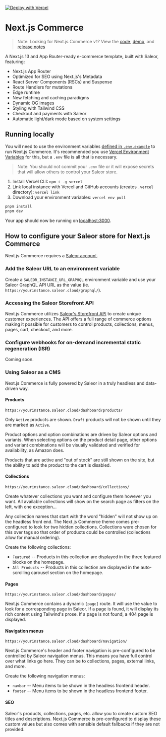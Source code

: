 [![Deploy with Vercel](https://vercel.com/button)](https://vercel.com/new/clone?repository-url=https%3A%2F%2Fgithub.com%2Fvercel%2Fcommerce&project-name=saleor-nextjs-commerce&repo-name=saleor-nextjs-commerce&demo-title=Saleor%20Next.js%20Commerce&demo-url=https%3A%2F%2Fnextjs-commerce-git-v2-saleorcommerce.vercel.app&demo-image=https%3A%2F%2Fbigcommerce-demo-asset-ksvtgfvnd.vercel.app%2Fbigcommerce.png&env=SALEOR_INSTANCE_URL,SITE_NAME,TWITTER_CREATOR,TWITTER_SITE)

# Next.js Commerce

> Note: Looking for Next.js Commerce v1? View the [code](https://github.com/saleor/nextjs-commerce/tree/v1), [demo](https://commerce-v1.vercel.store), and [release notes](https://github.com/vercel/commerce/releases/tag/v1)

A Next.js 13 and App Router-ready e-commerce template, built with Saleor, featuring:

- Next.js App Router
- Optimized for SEO using Next.js's Metadata
- React Server Components (RSCs) and Suspense
- Route Handlers for mutations
- Edge runtime
- New fetching and caching paradigms
- Dynamic OG images
- Styling with Tailwind CSS
- Checkout and payments with Saleor
- Automatic light/dark mode based on system settings

## Running locally

You will need to use the environment variables [defined in `.env.example`](.env.example) to run Next.js Commerce. It's recommended you use [Vercel Environment Variables](https://vercel.com/docs/concepts/projects/environment-variables) for this, but a `.env` file is all that is necessary.

> Note: You should not commit your `.env` file or it will expose secrets that will allow others to control your Saleor store.

1. Install Vercel CLI: `npm i -g vercel`
2. Link local instance with Vercel and GitHub accounts (creates `.vercel` directory): `vercel link`
3. Download your environment variables: `vercel env pull`

```bash
pnpm install
pnpm dev
```

Your app should now be running on [localhost:3000](http://localhost:3000/).

## How to configure your Saleor store for Next.js Commerce

Next.js Commerce requires a [Saleor account](https://saleor.io/).

### Add the Saleor URL to an environment variable

Create a `SALEOR_INSTANCE_URL_GRAPHQL` environment variable and use your Saleor GraphQL API URL as the value (ie. `https://yourinstance.saleor.cloud/graphql/`).

### Accessing the Saleor Storefront API

Next.js Commerce utilizes [Saleor's Storefront API](https://docs.saleor.io/docs/3.x/api-storefront/api-reference) to create unique customer experiences. The API offers a full range of commerce options making it possible for customers to control products, collections, menus, pages, cart, checkout, and more.

### Configure webhooks for on-demand incremental static regeneration (ISR)

Coming soon.

### Using Saleor as a CMS

Next.js Commerce is fully powered by Saleor in a truly headless and data-driven way.

#### Products

`https://yourinstance.saleor.cloud/dashboard/products/`

Only `Active` products are shown. `Draft` products will not be shown until they are marked as `Active`.

Product options and option combinations are driven by Saleor options and variants. When selecting options on the product detail page, other options and variant combinations will be visually validated and verified for availability, as Amazon does.

Products that are active and "out of stock" are still shown on the site, but the ability to add the product to the cart is disabled.

#### Collections

`https://yourinstance.saleor.cloud/dashboard/collections/`

Create whatever collections you want and configure them however you want. All available collections will show on the search page as filters on the left, with one exception...

Any collection names that start with the word "hidden" will not show up on the headless front end. The Next.js Commerce theme comes pre-configured to look for two hidden collections. Collections were chosen for this over tags so that order of products could be controlled (collections allow for manual ordering).

Create the following collections:

- `Featured` -- Products in this collection are displayed in the three featured blocks on the homepage.
- `All Products` -- Products in this collection are displayed in the auto-scrolling carousel section on the homepage.

#### Pages

`https://yourinstance.saleor.cloud/dashboard/pages/`

Next.js Commerce contains a dynamic `[page]` route. It will use the value to look for a corresponding page in Saleor. If a page is found, it will display its rich content using Tailwind's prose. If a page is not found, a 404 page is displayed.

#### Navigation menus

`https://yourinstance.saleor.cloud/dashboard/navigation/`

Next.js Commerce's header and footer navigation is pre-configured to be controlled by Saleor navigation menus. This means you have full control over what links go here. They can be to collections, pages, external links, and more.

Create the following navigation menus:

- `navbar` -- Menu items to be shown in the headless frontend header.
- `footer` -- Menu items to be shown in the headless frontend footer.

#### SEO

Saleor's products, collections, pages, etc. allow you to create custom SEO titles and descriptions. Next.js Commerce is pre-configured to display these custom values but also comes with sensible default fallbacks if they are not provided.
